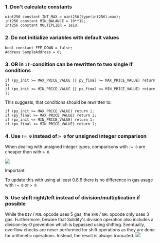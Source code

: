 ### 1. Don't calculate constants
```solidity
uint256 constant INT_MAX = uint256(type(int256).max);
int256 constant MIN_BALANCE = 10**12;
int256 constant MULTIPLIER = 1e18;
```

### 2. Do not initialize variables with default values
```solidity
bool constant FEE_DOWN = false;
Address SampleAddress = 0;
```

### 3. OR in `if-`condition can be rewritten to two single if conditions
```solidity
if (py_init >= MAX_PRICE_VALUE || py_final >= MAX_PRICE_VALUE) return 1;
if (px_init <= MIN_PRICE_VALUE || px_final <= MIN_PRICE_VALUE) return 1;
```
This suggests, that conditions should be rewritten to:
```solidity
if (py_init >= MAX_PRICE_VALUE) return 1;
if (py_final >= MAX_PRICE_VALUE) return 1;
if (px_init <= MIN_PRICE_VALUE) return 1;
if (px_final <= MIN_PRICE_VALUE) return 1;
```

### 4. Use `!= 0` instead of `> 0` for unsigned integer comparison
When dealing with unsigned integer types, comparisons with `!= 0` are cheaper then with `> 0`.

![](https://global.discourse-cdn.com/business6/uploads/zeppelin/original/2X/3/363a367d6d68851f27d2679d10706cd16d788b96.png)

> [!IMPORTANT]
> To update this with using at least 0.8.6 there is no difference in gas usage with `!= 0` or `> 0`

### 5. Use shift right/left instead of division/multiplication if possible
While the `DIV` / `MUL` opcode uses 5 gas, the `SHR` / `SHL` opcode only uses 3 gas. Furthermore, beware that Solidity's division operation also includes a division-by-0 prevention which is bypassed using shifting. Eventually, overflow checks are never performed for shift operations as they are done for arithmetic operations. Instead, the result is always truncated.
![](https://global.discourse-cdn.com/business6/uploads/zeppelin/original/2X/c/c427c82eac6126e75c9f4092a0354b0fa56840a2.jpeg)


